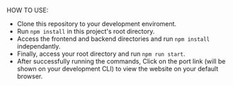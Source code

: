HOW TO USE:
- Clone this repository to your development enviroment.
- Run ``` npm install ``` in this project's root directory.
- Access the frontend and backend directories and run ``` npm install ``` independantly.
- Finally, access your root directory and run ``` npm run start ```.
- After successfully running the commands, Click on the port link (will be shown on your development CLI) to view the website on your default browser.
